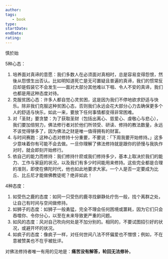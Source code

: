 ```yaml
---
author: 
tags: 
   - book 
type:
startDate: 
endDate:
rating: 
---
```


慎於始

5种心态：
1. 培养面对真谛的意愿：我们多数人在必须面对真相时，总是容易变得怨恨，然後从怨恨生出否认。比如明知道死亡是无可置疑且普遍的真谛，我们的惯常反应却是假装它不会发生——面对大部分其他难以下咽、令人不安的真谛，我们也都是用这种态度对待。
2. 克服贫困心态：许多人都自觉心灵贫困，这是因为我们不停地欲求舒适与快乐。除非我们克服这种贫困心态，否则我们永远会花大部分心力去确保更多个人的舒适与快乐，如此一来，要放下任何事情都变得非常困难。
3. 对「圣财」要贪婪：为了获取圣财（包括出离心、慈爱心、虔敬心与悲心），我们要加倍努力，佛法修行者对於他们所领受、研读、修持的教法数量，永远不该觉得够多了，因为佛法之财是唯一值得拥有的财富。
4. 与时间赛跑：这种心态对修持十分重要，不要说：「下周我要开始修持。」这多少意味着你有可能不会去做。一旦你理解了佛法修持就是跟你的骄慢与我执作对时，就会即刻开始修行。
5. 依自己的能力而修持：我们修持什麽或我们修持多少，基本上取决於我们的能力、工作与家庭的状况，以及我们有多少时间能用来修持。这些完全都是合理的准则，即使在佛陀时代，他也如此地要求大家。一个人是否一定要成为比丘、比丘尼才能做佛教徒呢？绝非如此！


4种态度：
1. 如受伤之鹿的态度：如同一只受伤的鹿寻找僻静处疗伤一般，找个离群之处，让自己有时间与空间做修持。
2. 如狮子的态度：如狮子一般勇猛，完全不理会任何困境或噩耗，因为它们只会吞噬你、令你分心，以至在未来导致更严重的问题。
3. 如风的态度：风对自己吹向何处是不加分别的。相同的，不要试图招引好的状况，或避开坏的状况。
4. 如疯子的态度：像疯子一样，对任何世间八法不怀偏爱也不憎恨；例如，不在意被赞美也不在乎被批评。



对佛法修持者唯一有用的见地是：**痛苦没有解答，轮回无法修补**。



















































